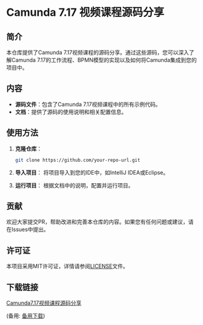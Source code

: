 # Camunda 7.17 视频课程源码分享

## 简介

本仓库提供了Camunda 7.17视频课程的源码分享。通过这些源码，您可以深入了解Camunda 7.17的工作流程、BPMN模型的实现以及如何将Camunda集成到您的项目中。

## 内容

- **源码文件**：包含了Camunda 7.17视频课程中的所有示例代码。
- **文档**：提供了源码的使用说明和相关配置信息。

## 使用方法

1. **克隆仓库**：
   ```bash
   git clone https://github.com/your-repo-url.git
   ```

2. **导入项目**：
   将项目导入到您的IDE中，如IntelliJ IDEA或Eclipse。

3. **运行项目**：
   根据文档中的说明，配置并运行项目。

## 贡献

欢迎大家提交PR，帮助改进和完善本仓库的内容。如果您有任何问题或建议，请在Issues中提出。

## 许可证

本项目采用MIT许可证，详情请参阅[LICENSE](LICENSE)文件。

## 下载链接
[Camunda7.17视频课程源码分享](https://pan.quark.cn/s/05297a29e6a6) 

(备用: [备用下载](https://pan.baidu.com/s/1x6UNVMgYKQNfAAZbRg5CyA?pwd=1234))
